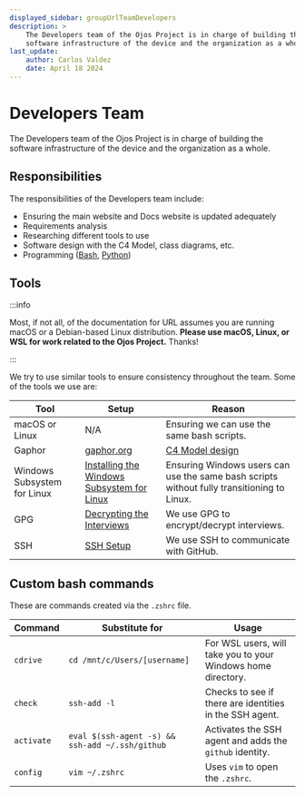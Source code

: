 ```yaml
---
displayed_sidebar: groupUrlTeamDevelopers
description: >
    The Developers team of the Ojos Project is in charge of building the
    software infrastructure of the device and the organization as a whole.
last_update:
    author: Carlos Valdez
    date: April 18 2024
---
```


# Developers Team

The Developers team of the Ojos Project is in charge of building the software
infrastructure of the device and the organization as a whole.

## Responsibilities

The responsibilities of the Developers team include:

- Ensuring the main website and Docs website is updated adequately
- Requirements analysis
- Researching different tools to use
- Software design with the C4 Model, class diagrams, etc.
- Programming ([Bash](https://quickref.me/bash), [Python](https://quickref.me/python))

## Tools

:::info

Most, if not all, of the documentation for URL assumes you are running macOS or
a Debian-based Linux distribution. **Please use macOS, Linux, or WSL for work
related to the Ojos Project.** Thanks!

:::

We try to use similar tools to ensure consistency throughout the team. Some of
the tools we use are:

| Tool                        | Setup                                                                                | Reason                                                                                     |
| --------------------------- | ------------------------------------------------------------------------------------ | ------------------------------------------------------------------------------------------ |
| macOS or Linux              | N/A                                                                                  | Ensuring we can use the same bash scripts.                                                 |
| Gaphor                      | [gaphor.org](https://gaphor.org/download/)                                           | [C4 Model design](/url/developers/design/c4-model/)                                        |
| Windows Subsystem for Linux | [Installing the Windows Subsystem for Linux](/url/developers/guides/installing-wsl/) | Ensuring Windows users can use the same bash scripts without fully transitioning to Linux. |
| GPG                         | [Decrypting the Interviews](/url/developers/guides/decrypt-interviews/)              | We use GPG to encrypt/decrypt interviews.                                                  |
| SSH                         | [SSH Setup](/url/developers/guides/ssh-setup/)                                       | We use SSH to communicate with GitHub.                                                     |

## Custom bash commands

These are commands created via the `.zshrc` file.

| Command    | Substitute for                                  | Usage                                                        |
| ---------- | ----------------------------------------------- | ------------------------------------------------------------ |
| `cdrive`   | `cd /mnt/c/Users/[username]`                    | For WSL users, will take you to your Windows home directory. |
| `check`    | `ssh-add -l`                                    | Checks to see if there are identities in the SSH agent.      |
| `activate` | `eval $(ssh-agent -s) && ssh-add ~/.ssh/github` | Activates the SSH agent and adds the `github` identity.      |
| `config`   | `vim ~/.zshrc`                                  | Uses `vim` to open the `.zshrc`.                             |
